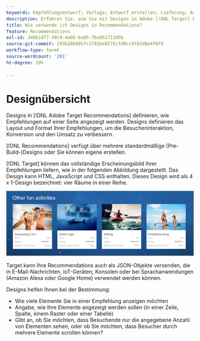 ```yaml
---
keywords: Empfehlungsentwurf; Vorlage; Entwurf erstellen; Lieferung; Ausgabe
description: Erfahren Sie, wie Sie mit Designs in Adobe [!DNL Target] Recommendations definieren können, wie Empfehlungen auf einer Seite angezeigt werden (1X4, 1X6, 2X2 usw.).
title: Wie verwende ich Designs in Recommendations?
feature: Recommendations
exl-id: 348b1d77-49c9-4a6b-ba85-7ba051713d5b
source-git-commit: 293b2869957c2781be8272cfd0cc9f82d8e4f0f0
workflow-type: tm+mt
source-wordcount: '201'
ht-degree: 19%

---
```


# Designübersicht

Designs in [!DNL Adobe Target Recommendations] definieren, wie Empfehlungen auf einer Seite angezeigt werden. Designs definieren das Layout und Format Ihrer Empfehlungen, um die Besucherinteraktion, Konversion und den Umsatz zu verbessern.

[!DNL Recommendations] verfügt über mehrere standardmäßige (Pre-Build-)Designs oder Sie können eigene erstellen.

[!DNL Target] können das vollständige Erscheinungsbild Ihrer Empfehlungen liefern, wie in der folgenden Abbildung dargestellt. Das Design kann HTML, JavaScript und CSS enthalten. Dieses Design wird als 4 x 1-Design bezeichnet: vier Räume in einer Reihe.

![velocity_example image](assets/velocity_example.png)

Target kann Ihre Recommendations auch als JSON-Objekte versenden, die in E-Mail-Nachrichten, IoT-Geräten, Konsolen oder bei Sprachanwendungen (Amazon Alexa oder Google Home) verwendet werden können.

Designs helfen Ihnen bei der Bestimmung:

* Wie viele Elemente Sie in einer Empfehlung anzeigen möchten
* Angabe, wie Ihre Elemente angezeigt werden sollen (in einer Zeile, Spalte, einem Raster oder einer Tabelle)
* Gibt an, ob Sie möchten, dass Besuchende nur die angegebene Anzahl von Elementen sehen, oder ob Sie möchten, dass Besucher durch mehrere Elemente scrollen können?
